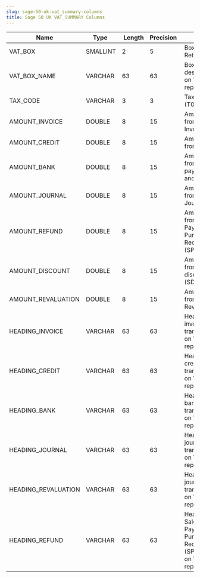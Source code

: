 ```yaml
---
slug: sage-50-uk-vat_summary-columns
title: Sage 50 UK VAT_SUMMARY Columns
---
```

| Name | Type  |  Length | Precision  |  Notes  | Example |
| --- | --- | --- | --- | --- | --- |
| VAT_BOX | SMALLINT | 2 | 5 | Box on VAT Return |  |
| VAT_BOX_NAME | VARCHAR | 63 | 63 | Box description on VAT reports |  |
| TAX_CODE | VARCHAR | 3 | 3 | Tax code (T0 to T99) |  |
| AMOUNT_INVOICE | DOUBLE | 8 | 15 | Amount from Invoices |  |
| AMOUNT_CREDIT | DOUBLE | 8 | 15 | Amount from Credits |  |
| AMOUNT_BANK | DOUBLE | 8 | 15 | Amount from Bank payments and receipts |  |
| AMOUNT_JOURNAL | DOUBLE | 8 | 15 | Amount from Journals |  |
| AMOUNT_REFUND | DOUBLE | 8 | 15 | Amount from Sales Payments or Purchase Receipts (SP or PR) |  |
| AMOUNT_DISCOUNT | DOUBLE | 8 | 15 | Amount from discounts (SD) |  |
| AMOUNT_REVALUATION | DOUBLE | 8 | 15 | Amount from Revaluations |  |
| HEADING_INVOICE | VARCHAR | 63 | 63 | Heading for invoice transactions on VAT reports |  |
| HEADING_CREDIT | VARCHAR | 63 | 63 | Heading for credit transactions on VAT reports |  |
| HEADING_BANK | VARCHAR | 63 | 63 | Heading for bank transactions on VAT reports |  |
| HEADING_JOURNAL | VARCHAR | 63 | 63 | Heading for journal transactions on VAT reports |  |
| HEADING_REVALUATION | VARCHAR | 63 | 63 | Heading for journal transactions on VAT reports |  |
| HEADING_REFUND | VARCHAR | 63 | 63 | Heading for Sales Payments or Purchase Receipts (SP or PR) on VAT reports |  |
